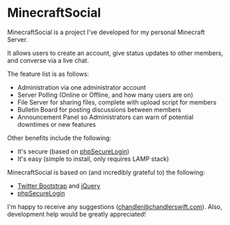 MinecraftSocial
===============

MinecraftSocial is a project I've developed for my personal Minecraft Server.

It allows users to create an account, give status updates to other members, and converse via a live chat.

The feature list is as follows:

* Administration via one administrator account
* Server Polling (Online or Offline, and how many users are on)
* File Server for sharing files, complete with upload script for members
* Bulletin Board for posting discussions between members
* Announcement Panel so Administrators can warn of potential downtimes or new features

Other benefits include the following:

* It's secure (based on [phpSecureLogin](https://github.com/peredurabefrog/phpSecureLogin))
* It's easy (simple to install, only requires LAMP stack)

MinecraftSocial is based on (and incredibly grateful to) the following:

* [Twitter Bootstrap](http://getbootstrap.com) and [jQuery](http://jquery.com)
* [phpSecureLogin](https://github.com/peredurabefrog/phpSecureLogin)

I'm happy to receive any suggestions (chandler@chandlerswift.com). Also, development help would be greatly appreciated!
